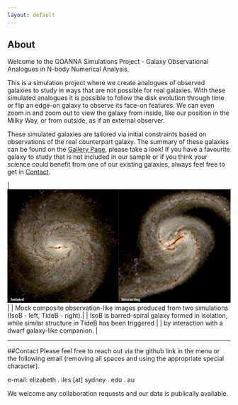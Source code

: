 ```yaml
---
layout: default
---
```

<style>
table {
    border-collapse: collapse;
}
table, th, td {
   border: none;
}
blockquote {
    border-left: none;
    padding-left: 10px;
}
</style>

## About

Welcome to the GOANNA Simulations Project - Galaxy Observational Analogues in N-body Numerical Analysis.

This is a simulation project where we create analogues of observed galaxies to study in ways that are not possible for real galaxies.
With these simulated analogues it is possible to follow the disk evolution through time or flip an edge-on galaxy to observe its face-on features. 
We can even zoom in and zoom out to view the galaxy from inside, like our position in the Milky Way, or from outside, as if an external observer.  

These simulated galaxies are tailored via initial constraints based on observations of the real counterpart galaxy. 
The summary of these galaxies can be found on the [Gallery Page](\.gallery.md), please take a look! 
If you have a favourite galaxy to study that is not included in our sample or if you think your science could benefit from one of our existing galaxies, always feel free to get in [Contact](##Contact). 

|![Synthetic observation image of a two barred-spiral galaxies, on isolated and one interacting.](./assets/images/AB-IsoTideB_synthobs.png) |
| Mock composite observation-like images produced from two simulations (IsoB - left, TideB - right).|
| IsoB is barred-spiral galaxy formed in isolation, while similar structure in TideB has been triggered |
|  by interaction with a dwarf galaxy-like companion. |


* * *

##Contact
Please feel free to reach out via the github link in the menu or the following email (removing all spaces and using the appropriate special character). 

e-mail: elizabeth . iles [at] sydney . edu . au

We welcome any collaboration requests and our data is publically available. 
